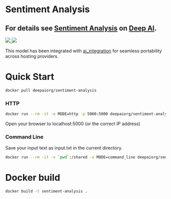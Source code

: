 # Sentiment Analysis

## For details see [Sentiment Analysis](https://deepai.org/machine-learning-model/sentiment-analysis) on [Deep AI](https://deepai.org).

<p>
    <a href="https://cloud.docker.com/u/deepaiorg/repository/docker/deepaiorg/sentiment-analysis">
        <img src='https://img.shields.io/docker/cloud/automated/deepaiorg/sentiment-analysis?style=plastic' />
        <img src='https://img.shields.io/docker/cloud/build/deepaiorg/sentiment-analysis' />
    </a>
</p>

This model has been integrated with [ai_integration](https://github.com/deepai-org/ai_integration/blob/master/README.md) for seamless portability across hosting providers.


# Quick Start
```bash
docker pull deepaiorg/sentiment-analysis
```

### HTTP
```bash
docker run --rm -it -e MODE=http -p 5000:5000 deepaiorg/sentiment-analysis
```
Open your browser to localhost:5000 (or the correct IP address)

### Command Line
Save your input text as input.txt in the current directory.
```bash
docker run --rm -it -v `pwd`:/shared -e MODE=command_line deepaiorg/sentiment-analysis --text /shared/input.txt
```

# Docker build
```bash
docker build -t sentiment-analysis .
```
